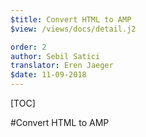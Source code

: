 ```yaml
---
$title: Convert HTML to AMP
$view: /views/docs/detail.j2

order: 2
author: Sebil Satici
translator: Eren Jaeger
$date: 11-09-2018
---
```


[TOC]

#Convert HTML to AMP

